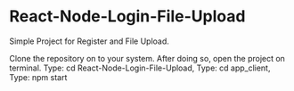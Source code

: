 # React-Node-Login-File-Upload
Simple Project for Register and File Upload.

Clone the repository on to your system.
After doing so, open the project on terminal.
Type: cd React-Node-Login-File-Upload, 
Type: cd app_client,
Type: npm start
